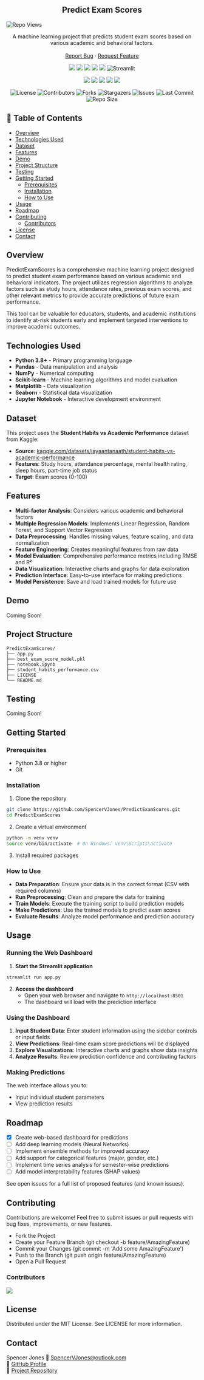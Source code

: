 <div align="center">
  <h2 align="center">Predict Exam Scores</h2>
  <p align="center">
<div align="left">
	
   ![Repo Views](https://visitor-badge.laobi.icu/badge?page_id=SpencerVJones/PredictExamScores)
</div>
	
A machine learning project that predicts student exam scores based on various academic and behavioral factors.
    <br />
    <br />
    <a href="https://github.com/SpencerVJones/PredictExamScores/issues">Report Bug</a>
    ·
    <a href="https://github.com/SpencerVJones/PredictExamScores/issues">Request Feature</a>
  </p>
</div>


<!-- PROJECT SHIELDS -->
<div align="center">

![](https://img.shields.io/badge/Python-3776AB?style=for-the-badge&logo=python&logoColor=white)
![](https://img.shields.io/badge/Pandas-150458?style=for-the-badge&logo=pandas&logoColor=white)
![](https://img.shields.io/badge/NumPy-013243?style=for-the-badge&logo=numpy&logoColor=white)
![](https://img.shields.io/badge/Scikit--learn-F7931E?style=for-the-badge&logo=scikit-learn&logoColor=white)
![](https://img.shields.io/badge/Jupyter-F37626?style=for-the-badge&logo=jupyter&logoColor=white)
![Streamlit](https://img.shields.io/badge/Streamlit-FF4B4B?style=for-the-badge&logo=streamlit&logoColor=white)


![](https://img.shields.io/badge/Machine%20Learning-%E2%9C%94%EF%B8%8F-green.svg?style=for-the-badge)
![](https://img.shields.io/badge/Regression-Models-blue.svg?style=for-the-badge)
![](https://img.shields.io/badge/Data%20Analysis-%E2%9C%94%EF%B8%8F-orange.svg?style=for-the-badge)
![](https://img.shields.io/badge/Data%20Visualization-%E2%9C%94%EF%B8%8F-blue.svg?style=for-the-badge)
![](https://img.shields.io/badge/Score%20Prediction-%E2%9C%94%EF%B8%8F-red.svg?style=for-the-badge)

![License](https://img.shields.io/github/license/SpencerVJones/PredictExamScores?style=for-the-badge)
![Contributors](https://img.shields.io/github/contributors/SpencerVJones/PredictExamScores?style=for-the-badge)
![Forks](https://img.shields.io/github/forks/SpencerVJones/PredictExamScores?style=for-the-badge)
![Stargazers](https://img.shields.io/github/stars/SpencerVJones/PredictExamScores?style=for-the-badge)
![Issues](https://img.shields.io/github/issues/SpencerVJones/PredictExamScores?style=for-the-badge)
![Last Commit](https://img.shields.io/github/last-commit/SpencerVJones/PredictExamScores?style=for-the-badge)
![Repo Size](https://img.shields.io/github/repo-size/SpencerVJones/PredictExamScores?style=for-the-badge)

</div>


## 📑 Table of Contents
- [Overview](#overview)
- [Technologies Used](#technologies-used)
- [Dataset](#dataset)
- [Features](#features)
- [Demo](#demo)
- [Project Structure](#project-structure)
- [Testing](#testing)
- [Getting Started](#getting-started)
  - [Prerequisites](#prerequisites)
  - [Installation](#installation)
  - [How to Use](#how-to-use)
- [Usage](#usage)
- [Roadmap](#roadmap)
- [Contributing](#contributing)
	- [Contributors](#contributors)
- [License](#license)
- [Contact](#contact)

## Overview
PredictExamScores is a comprehensive machine learning project designed to predict student exam performance based on various academic and behavioral indicators. The project utilizes regression algorithms to analyze factors such as study hours, attendance rates, previous exam scores, and other relevant metrics to provide accurate predictions of future exam performance.

This tool can be valuable for educators, students, and academic institutions to identify at-risk students early and implement targeted interventions to improve academic outcomes.

## Technologies Used
-   **Python 3.8+** - Primary programming language
-   **Pandas** - Data manipulation and analysis
-   **NumPy** - Numerical computing
-   **Scikit-learn** - Machine learning algorithms and model evaluation
-   **Matplotlib** - Data visualization
-   **Seaborn** - Statistical data visualization
-   **Jupyter Notebook** - Interactive development environment

## Dataset
This project uses the **Student Habits vs Academic Performance** dataset from Kaggle:
-   **Source**: [kaggle.com/datasets/jayaantanaath/student-habits-vs-academic-performance](https://kaggle.com/datasets/jayaantanaath/student-habits-vs-academic-performance?resource=download)
-   **Features**: Study hours, attendance percentage, mental health rating, sleep hours, part-time job status
-   **Target**: Exam scores (0-100)

## Features
-   **Multi-factor Analysis**: Considers various academic and behavioral factors
-   **Multiple Regression Models**: Implements Linear Regression, Random Forest, and Support Vector Regression
-   **Data Preprocessing**: Handles missing values, feature scaling, and data normalization
-   **Feature Engineering**: Creates meaningful features from raw data
-   **Model Evaluation**: Comprehensive performance metrics including RMSE and R²
-   **Data Visualization**: Interactive charts and graphs for data exploration
-   **Prediction Interface**: Easy-to-use interface for making predictions
-   **Model Persistence**: Save and load trained models for future use

## Demo
Coming Soon!

## Project Structure
```
PredictExamScores/ 
├── app.py  
├── best_exam_score_model.pkl   
├── notebook.ipynb 
├── student_habits_performance.csv 
├── LICENSE 
└── README.md 
```

## Testing
Coming Soon!

## Getting Started

### Prerequisites
-   Python 3.8 or higher
-   Git
### Installation
1.  Clone the repository
```bash
git clone https://github.com/SpencerVJones/PredictExamScores.git
cd PredictExamScores
```
2.  Create a virtual environment
```bash
python -m venv venv
source venv/bin/activate  # On Windows: venv\Scripts\activate
```
3.  Install required packages
   
###  How to Use
 -   **Data Preparation**: Ensure your data is in the correct format (CSV with required columns)
-   **Run Preprocessing**: Clean and prepare the data for training
-   **Train Models**: Execute the training script to build prediction models
-   **Make Predictions**: Use the trained models to predict exam scores
-   **Evaluate Results**: Analyze model performance and prediction accuracy
 
## Usage
### Running the Web Dashboard
1.  **Start the Streamlit application**
```bash
streamlit run app.py
```
2.  **Access the dashboard**
    -   Open your web browser and navigate to `http://localhost:8501`
    -   The dashboard will load with the prediction interface
### Using the Dashboard
1.  **Input Student Data**: Enter student information using the sidebar controls or input fields
2.  **View Predictions**: Real-time exam score predictions will be displayed
3.  **Explore Visualizations**: Interactive charts and graphs show data insights
4.  **Analyze Results**: Review prediction confidence and contributing factors
### Making Predictions
The web interface allows you to:
-   Input individual student parameters
-   View prediction results

## Roadmap
- [x] Create web-based dashboard for predictions
- [ ] Add deep learning models (Neural Networks)
- [ ] Implement ensemble methods for improved accuracy
- [ ] Add support for categorical features (major, gender, etc.)
- [ ] Implement time series analysis for semester-wise predictions
- [ ] Add model interpretability features (SHAP values)   

See open issues for a full list of proposed features (and known issues).
 
 
## Contributing
Contributions are welcome! Feel free to submit issues or pull requests with bug fixes, improvements, or new features.
- Fork the Project
- Create your Feature Branch (git checkout -b feature/AmazingFeature)
- Commit your Changes (git commit -m 'Add some AmazingFeature')
- Push to the Branch (git push origin feature/AmazingFeature)
- Open a Pull Request

### Contributors
<a href="https://github.com/SpencerVJones/PredictExamScores/graphs/contributors">
  <img src="https://contrib.rocks/image?repo=SpencerVJones/PredictExamScores"/>
</a>

## License
Distributed under the MIT License. See LICENSE for more information.

## Contact
Spencer Jones
📧 [SpencerVJones@outlook.com](mailto:SpencerVJones@outlook.com)  
🔗 [GitHub Profile](https://github.com/SpencerVJones)  
🔗 [Project Repository](https://github.com/SpencerVJones/PredictExamScores)
